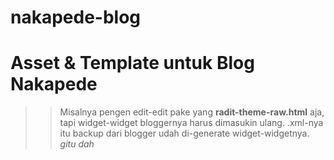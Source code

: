 # nakapede-blog
# Asset & Template untuk Blog Nakapede

>> Misalnya pengen edit-edit pake yang **radit-theme-raw.html** aja, tapi widget-widget bloggernya harus dimasukin ulang.
>> .xml-nya itu backup dari blogger udah di-generate widget-widgetnya.
>> *gitu dah*
